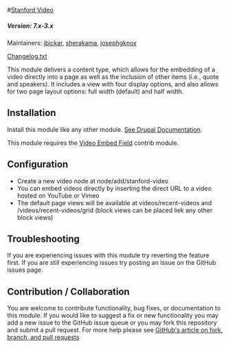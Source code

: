 #[Stanford Video](https://github.com/SU-SWS/stanford_video)
##### Version: 7.x-3.x

Maintainers: [jbickar](https://github.com/jbickar), [sherakama](https://github.com/sherakama), [josephgknox](https://github.com/josephgknox)

[Changelog.txt](CHANGELOG.txt)

This module delivers a content type, which allows for the embedding of a video directly into a page as well as the inclusion of other items (i.e., quote and speakers). It includes a view with four display options, and also allows for two page layout options: full width (default) and half width.

Installation
---

Install this module like any other module. [See Drupal Documentation](https://drupal.org/documentation/install/modules-themes/modules-7).

This module requires the [Video Embed Field](https://www.drupal.org/project/video_embed_field) contrib module.

Configuration
---

* Create a new video node at node/add/stanford-video
* You can embed videos directly by inserting the direct URL to a video hosted on YouTube or Vimeo
* The default page views will be available at videos/recent-videos and /videos/recent-videos/grid (block views can be placed liek any other block views)

Troubleshooting
---

If you are experiencing issues with this module try reverting the feature first. If you are still experiencing issues try posting an issue on the GitHub issues page.

Contribution / Collaboration
---

You are welcome to contribute functionality, bug fixes, or documentation to this module. If you would like to suggest a fix or new functionality you may add a new issue to the GitHub issue queue or you may fork this repository and submit a pull request. For more help please see [GitHub's article on fork, branch, and pull requests](https://help.github.com/articles/using-pull-requests)
